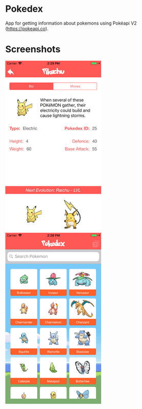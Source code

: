 # Pokedex

App for getting information about pokemons using Pokéapi V2 (https://pokeapi.co).

# Screenshots

<p align="left">
  <img src="images/screenshot2.png" width="300">
  <img src="images/screenshot1.png" width="300">
</p>
